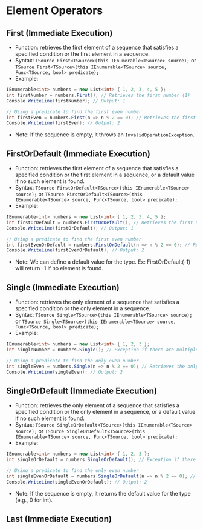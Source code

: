 # Element Operators

## First (Immediate Execution)

- Function: retrieves the first element of a sequence that satisfies a specified condition or the first element in a sequence.
- Syntax: `TSource First<TSource>(this IEnumerable<TSource> source);` or `TSource First<TSource>(this IEnumerable<TSource> source, Func<TSource, bool> predicate);`
- Example:

```csharp
IEnumerable<int> numbers = new List<int> { 1, 2, 3, 4, 5 };
int firstNumber = numbers.First(); // Retrieves the first number (1)
Console.WriteLine(firstNumber); // Output: 1

// Using a predicate to find the first even number
int firstEven = numbers.First(n => n % 2 == 0); // Retrieves the first even number (2)
Console.WriteLine(firstEven); // Output: 2
```

- Note: If the sequence is empty, it throws an `InvalidOperationException`.

## FirstOrDefault (Immediate Execution)

- Function: retrieves the first element of a sequence that satisfies a specified condition or the first element in a sequence, or a default value if no such element is found.
- Syntax: `TSource FirstOrDefault<TSource>(this IEnumerable<TSource> source);` or `TSource FirstOrDefault<TSource>(this IEnumerable<TSource> source, Func<TSource, bool> predicate);`
- Example:

```csharp
IEnumerable<int> numbers = new List<int> { 1, 2, 3, 4, 5 };
int firstOrDefault = numbers.FirstOrDefault(); // Retrieves the first number (1)
Console.WriteLine(firstOrDefault); // Output: 1

// Using a predicate to find the first even number
int firstEvenOrDefault = numbers.FirstOrDefault(n => n % 2 == 0); // Retrieves the first even number (2)
Console.WriteLine(firstEvenOrDefault); // Output: 2
```

- Note: We can define a default value for the type. Ex: FirstOrDefault(-1) will return -1 if no element is found.

## Single (Immediate Execution)

- Function: retrieves the only element of a sequence that satisfies a specified condition or the only element in a sequence.
- Syntax: `TSource Single<TSource>(this IEnumerable<TSource> source);` or `TSource Single<TSource>(this IEnumerable<TSource> source, Func<TSource, bool> predicate);`
- Example:

```csharp
IEnumerable<int> numbers = new List<int> { 1, 2, 3 };
int singleNumber = numbers.Single(); // Exception if there are multiple elements (InvalidOperationException)

// Using a predicate to find the only even number
int singleEven = numbers.Single(n => n % 2 == 0); // Retrieves the only even number (2)
Console.WriteLine(singleEven); // Output: 2
```

## SingleOrDefault (Immediate Execution)

- Function: retrieves the only element of a sequence that satisfies a specified condition or the only element in a sequence, or a default value if no such element is found.
- Syntax: `TSource SingleOrDefault<TSource>(this IEnumerable<TSource> source);` or `TSource SingleOrDefault<TSource>(this IEnumerable<TSource> source, Func<TSource, bool> predicate);`
- Example:

```csharp
IEnumerable<int> numbers = new List<int> { 1, 2, 3 };
int singleOrDefault = numbers.SingleOrDefault(); // Exception if there are multiple elements (InvalidOperationException)

// Using a predicate to find the only even number
int singleEvenOrDefault = numbers.SingleOrDefault(n => n % 2 == 0); // Retrieves the only even number (2)
Console.WriteLine(singleEvenOrDefault); // Output: 2
```

- Note: If the sequence is empty, it returns the default value for the type (e.g., 0 for int).

## Last (Immediate Execution)
